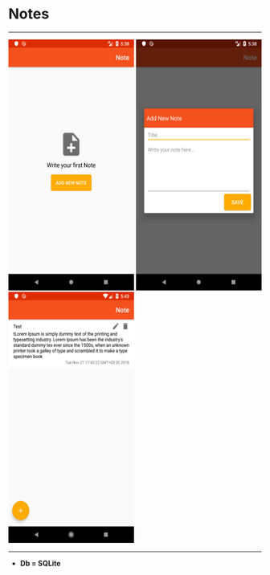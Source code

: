 # Notes
-------------------------------------------
<a herf="url"><img src="https://github.com/AdelFaramarzi/Notes/blob/master/Screenshot/Screen1.png" height="500" width="250"></a>
<a herf="url"><img src="https://github.com/AdelFaramarzi/Notes/blob/master/Screenshot/Screen2.png" height="500" width="250"></a>
<a herf="url"><img src="https://github.com/AdelFaramarzi/Notes/blob/master/Screenshot/Screen3.png" height="500" width="250"></a>

*******************************************
- **Db = SQLite**
